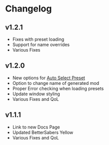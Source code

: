 # Changelog

## v1.2.1
- Fixes with preset loading
- Support for name overrides
- Various Fixes

## v1.2.0
- New options for [Auto Select Preset](../Tutorials/AutoPreset/)
- Option to change name of generated mod
- Proper Error checking when loading presets
- Update window styling
- Various Fixes and QoL

## v1.1.1
- Link to new Docs Page
- Updated BetterSabers Yellow
- Various Fixes and QoL